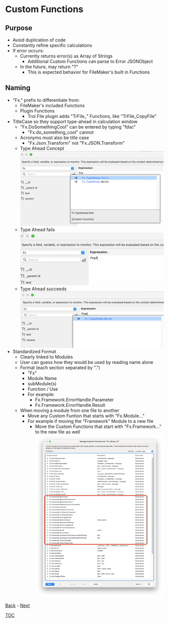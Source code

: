 # Custom Functions

## Purpose

- Avoid duplication of code
- Constantly refine specific calculations
- If error occurs:
  - Currently returns error(s) as Array of Strings
    - Additional Custom Functions can parse to Error JSONObject 
  - In the future, may return "?"
    - This is expected behavior for FileMaker's built in Functions 

## Naming

- "Fx." prefix to differentiate from:
  - FileMaker's included Functions
  - Plugin Functions
    - Troi File plugin adds "TrFile_" Functions, like "TrFile_CopyFile"
- TitleCase so they support type-ahead in calculation window
  - "Fx.DoSomethingCool" can be entered by typing "fdsc"
    - "Fx.do_something_cool" cannot
  - Acronyms must also be title case
    - "Fx.Json.Transform" not "Fx.JSON.Transform"
  - Type Ahead Concept
  ![Type Ahead Concept](Screenshot_CF_TypeAhead.png)
  - Type Ahead fails
  ![Type Ahead Fails](Screenshot_CF_TypeAhead_Fails.png)
  - Type Ahead succeeds
  ![Type Ahead Works](Screenshot_CF_TypeAhead_Works.png)
- Standardized Format
  - Clearly linked to Modules
  - User can guess how they would be used by reading name alone
  - Format (each section separated by ".")
    - "Fx"
    - Module Name
    - subModule(s)
    - Function / Use
    - For example:
      - Fx.Framework.ErrorHandle.Parameter
      - Fx.Framework.ErrorHandle.Result
  - When moving a module from one file to another
    - Move any Custom Funtion that starts with "Fx.Module..."
    - For example if moving the "Framework" Module to a new file
      - Move the Custom Functions that start with "Fx.Framework..." to the new file as well
       ![CF_Modules](Screenshot_CF_Modules.png)
       
[Back](Script_Naming.md) - [Next](Why_JSON.md)

[TOC](TOC.md)
